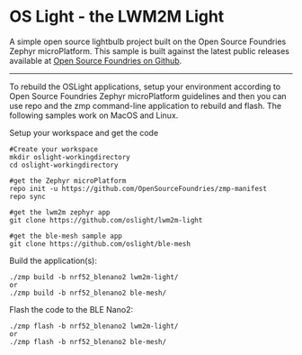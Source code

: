 OS Light - the LWM2M Light
==========================

A simple open source lightbulb project built on the Open Source Foundries Zephyr microPlatform.  This sample is built against the latest public releases available at [Open Source Foundries on Github](http://github.com/opensourcefoundries.com).

----------
To rebuild the OSLight applications, setup your environment according to Open Source Foundries Zephyr microPlatform guidelines and then you can use repo and the zmp command-line application to rebuild and flash.  The following samples work on MacOS and Linux.

Setup your workspace and get the code
```
#Create your workspace
mkdir oslight-workingdirectory
cd oslight-workingdirectory

#get the Zephyr microPlatform
repo init -u https://github.com/OpenSourceFoundries/zmp-manifest
repo sync

#get the lwm2m zephyr app
git clone https://github.com/oslight/lwm2m-light

#get the ble-mesh sample app
git clone https://github.com/oslight/ble-mesh

```
Build the application(s):
```
./zmp build -b nrf52_blenano2 lwm2m-light/
or
./zmp build -b nrf52_blenano2 ble-mesh/
```
Flash the code to the BLE Nano2:
```
./zmp flash -b nrf52_blenano2 lwm2m-light/
or
./zmp flash -b nrf52_blenano2 ble-mesh/
```
